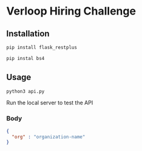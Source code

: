# Verloop Hiring Challenge

## Installation


```bash
pip install flask_restplus
```
```bash
pip instal bs4
```

## Usage

```python
python3 api.py
```
Run the local server to test the API

### Body

```json
{
  "org" : "organization-name"
}
```

